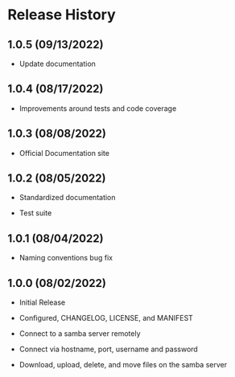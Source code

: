 # Release History

## 1.0.5 (09/13/2022)

- Update documentation

## 1.0.4 (08/17/2022)

- Improvements around tests and code coverage

## 1.0.3 (08/08/2022)

- Official Documentation site

## 1.0.2 (08/05/2022)

- Standardized documentation

- Test suite

## 1.0.1 (08/04/2022)

- Naming conventions bug fix

## 1.0.0 (08/02/2022)

- Initial Release

- Configured, CHANGELOG, LICENSE, and MANIFEST

- Connect to a samba server remotely

- Connect via hostname, port, username and password

- Download, upload, delete, and move files on the samba server
